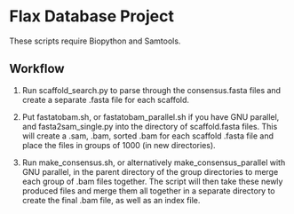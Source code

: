 # Flax Database Project

These scripts require Biopython and Samtools.

**Workflow**
-
1.  Run scaffold_search.py to parse through the consensus.fasta files and create a separate .fasta file for each scaffold.

2. Put fastatobam.sh, or fastatobam_parallel.sh if you have GNU parallel, and fasta2sam_single.py into the directory of scaffold.fasta files. This will create a .sam, .bam, sorted .bam for each scaffold .fasta file and place the files in groups of 1000 (in new directories). 

3. Run make_consensus.sh, or alternatively make_consensus_parallel with GNU parallel, in the parent directory of the group directories to merge each group of .bam files together. The script will then take these newly produced files and merge them all together in a separate directory to create the final .bam file, as well as an index file. 

